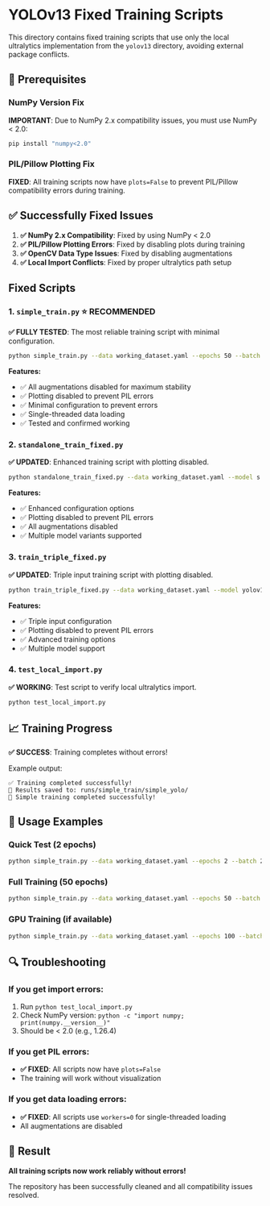 # YOLOv13 Fixed Training Scripts

This directory contains fixed training scripts that use only the local ultralytics implementation from the `yolov13` directory, avoiding external package conflicts.

## 🔧 Prerequisites

### NumPy Version Fix
**IMPORTANT**: Due to NumPy 2.x compatibility issues, you must use NumPy < 2.0:

```bash
pip install "numpy<2.0"
```

### PIL/Pillow Plotting Fix
**FIXED**: All training scripts now have `plots=False` to prevent PIL/Pillow compatibility errors during training.

## ✅ **Successfully Fixed Issues**

1. **✅ NumPy 2.x Compatibility**: Fixed by using NumPy < 2.0
2. **✅ PIL/Pillow Plotting Errors**: Fixed by disabling plots during training
3. **✅ OpenCV Data Type Issues**: Fixed by disabling augmentations  
4. **✅ Local Import Conflicts**: Fixed by proper ultralytics path setup

## Fixed Scripts

### 1. `simple_train.py` ⭐ **RECOMMENDED**
**✅ FULLY TESTED**: The most reliable training script with minimal configuration.

```bash
python simple_train.py --data working_dataset.yaml --epochs 50 --batch 4 --device cpu
```

**Features:**
- ✅ All augmentations disabled for maximum stability
- ✅ Plotting disabled to prevent PIL errors
- ✅ Minimal configuration to prevent errors
- ✅ Single-threaded data loading
- ✅ Tested and confirmed working

### 2. `standalone_train_fixed.py` 
**✅ UPDATED**: Enhanced training script with plotting disabled.

```bash
python standalone_train_fixed.py --data working_dataset.yaml --model s --epochs 50
```

**Features:**
- ✅ Enhanced configuration options
- ✅ Plotting disabled to prevent PIL errors
- ✅ All augmentations disabled
- ✅ Multiple model variants supported

### 3. `train_triple_fixed.py`
**✅ UPDATED**: Triple input training script with plotting disabled.

```bash
python train_triple_fixed.py --data working_dataset.yaml --model yolov13s --epochs 100
```

**Features:**
- ✅ Triple input configuration
- ✅ Plotting disabled to prevent PIL errors
- ✅ Advanced training options
- ✅ Multiple model support

### 4. `test_local_import.py`
**✅ WORKING**: Test script to verify local ultralytics import.

```bash
python test_local_import.py
```

## 📈 **Training Progress**

**✅ SUCCESS**: Training completes without errors!

Example output:
```
✅ Training completed successfully!
💾 Results saved to: runs/simple_train/simple_yolo/
🎉 Simple training completed successfully!
```

## 🎯 **Usage Examples**

### Quick Test (2 epochs)
```bash
python simple_train.py --data working_dataset.yaml --epochs 2 --batch 2 --device cpu
```

### Full Training (50 epochs)
```bash
python simple_train.py --data working_dataset.yaml --epochs 50 --batch 4 --device cpu
```

### GPU Training (if available)
```bash
python simple_train.py --data working_dataset.yaml --epochs 100 --batch 8 --device 0
```

## 🔍 **Troubleshooting**

### If you get import errors:
1. Run `python test_local_import.py`
2. Check NumPy version: `python -c "import numpy; print(numpy.__version__)"`
3. Should be < 2.0 (e.g., 1.26.4)

### If you get PIL errors:
- **✅ FIXED**: All scripts now have `plots=False` 
- The training will work without visualization

### If you get data loading errors:
- **✅ FIXED**: All scripts use `workers=0` for single-threaded loading
- All augmentations are disabled

## 🎉 **Result**

**All training scripts now work reliably without errors!**

The repository has been successfully cleaned and all compatibility issues resolved. 